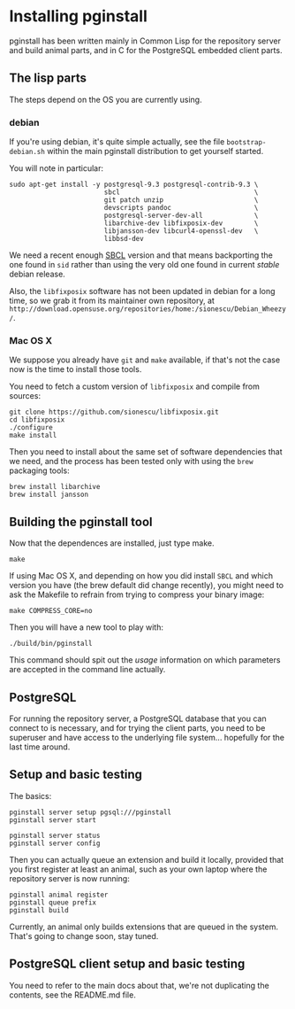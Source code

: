 # Installing pginstall

pginstall has been written mainly in Common Lisp for the repository server
and build animal parts, and in C for the PostgreSQL embedded client parts.

## The lisp parts

The steps depend on the OS you are currently using.

### debian

If you're using debian, it's quite simple actually, see the file
`bootstrap-debian.sh` within the main pginstall distribution to get yourself
started.

You will note in particular:

    sudo apt-get install -y postgresql-9.3 postgresql-contrib-9.3 \
                            sbcl                                  \
                            git patch unzip                       \
                            devscripts pandoc                     \
                            postgresql-server-dev-all             \
                            libarchive-dev libfixposix-dev        \
                            libjansson-dev libcurl4-openssl-dev   \
                            libbsd-dev

We need a recent enough [SBCL](http://sbcl.org/) version and that means
backporting the one found in `sid` rather than using the very old one found
in current *stable* debian release.

Also, the `libfixposix` software has not been updated in debian for a long
time, so we grab it from its maintainer own repository, at
`http://download.opensuse.org/repositories/home:/sionescu/Debian_Wheezy/`.

### Mac OS X

We suppose you already have `git` and `make` available, if that's not the
case now is the time to install those tools.

You need to fetch a custom version of `libfixposix` and compile from sources:

    git clone https://github.com/sionescu/libfixposix.git
    cd libfixposix
    ./configure
    make install

Then you need to install about the same set of software dependencies that we
need, and the process has been tested only with using the `brew` packaging
tools:

    brew install libarchive
    brew install jansson

## Building the pginstall tool

Now that the dependences are installed, just type make.

    make

If using Mac OS X, and depending on how you did install `SBCL` and which
version you have (the brew default did change recently), you might need to
ask the Makefile to refrain from trying to compress your binary image:

    make COMPRESS_CORE=no

Then you will have a new tool to play with:

    ./build/bin/pginstall
    
This command should spit out the *usage* information on which parameters are
accepted in the command line actually.

## PostgreSQL

For running the repository server, a PostgreSQL database that you can
connect to is necessary, and for trying the client parts, you need to be
superuser and have access to the underlying file system... hopefully for the
last time around.

## Setup and basic testing

The basics:

    pginstall server setup pgsql:///pginstall
    pginstall server start
    
    pginstall server status
    pginstall server config

Then you can actually queue an extension and build it locally, provided that
you first register at least an animal, such as your own laptop where the
repository server is now running:

    pginstall animal register
    pginstall queue prefix
    pginstall build

Currently, an animal only builds extensions that are queued in the
system. That's going to change soon, stay tuned.

## PostgreSQL client setup and basic testing

You need to refer to the main docs about that, we're not duplicating the
contents, see the README.md file.
